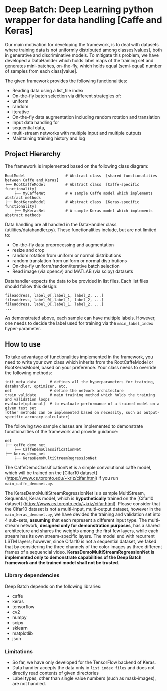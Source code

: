 # Deep Batch: Deep Learning python wrapper for data handling [Caffe and Keras]

Our main motivation for developing the framework, is to deal with datasets where training data is not uniformly distributed among classes[values], both in generative and discriminative models. To mitigate this problem, we have developed a DataHanlder which holds label maps of the training set and generates mini-batches, on-the-fly, which holds equal (semi-equal) number of samples from each class[value].

The given framework provides the following functionalities:
- Reading data using a list_file index
- On-the-fly batch selection via different strategies of:
 - uniform
 - random
 - iterative
- On-the-fly data augmentation including random rotation and translation
- Input data handling for
 - sequential data,
 - multi-stream networks with multiple input and multiple outputs
- Maintaining training history and log

## Project Hierarchy
The framework is implemented based on the following class diagram:

    RootModel                  # Abstract class  [shared functionalities between Caffe and Keras]
    ├── RootCaffeModel         # Abstract class  [Caffe-specific functionality]
        ├── MyCaffeNet         # A sample Caffe model which implements abstract methods
    ├── RootKerasModel         # Abstract class  [Keras-specific functionality]
        ├── MyKerasNet         # A sample Keras model which implements abstract methods

Data handling are all handled in the DataHandler class (utilities/datahandler.py). These functionalities include, but are not limited to:
- On-the-fly data preprocessing and augmentation
 - resize and crop
 - random rotation from uniform or normal distributions
 - random translation from uniform or normal distributions
- On-the-fly uniform/random/iterative batch selection
- Read image (via opencv) and MATLAB (via scipy) datasets 

Datahandler expects the data to be provided in list files. Each list files should follow this design:
    
    fileaddress, label_0[,label_1, label_2, ...]
    fileaddress, label_0[,label_1, label_2, ...]
    fileaddress, label_0[,label_1, label_2, ...]
    ...
As demonstrated above, each sample can have multiple labels. However, one needs to decide the label used for training via the `main_label_index` hyper-parameter.

## How to use
To take advantage of functionalities implemented in the framework, you need to write your own class which inherits from the RootCaffeModel or RootKerasModel, based on your preference. Your class needs to override the following methods:
    
    init_meta_data      # defines all the hyperparameters for training, datahandler, optimizer, etc.
    net                 # define the network architecture
    train_validate      # main training method which holds the training and validation loops
    evaluate[optional]  # to evaluate performance of a trained model on a given test set 
    [Other methods can be implemented based on necessity, such as output-specific accuracy calculator]

The following two sample classes are implemented to demonstrate functionalities of the framework and provide guidance:
    
    net
    ├── caffe_demo_net
        ├── CaffeDemoClassificationNet
    ├── keras_demo_net
        ├── KerasDemoMultiStreamRegressionNet
        
The CaffeDemoClassificationNet is a simple convolutional caffe model, which will be trained on the [Cifar10 dataset] (https://www.cs.toronto.edu/~kriz/cifar.html) if you run `main_caffe_demonet.py`.

The KerasDemoMultiStreamRegressionNet is a sample MultiStream, Sequential, Keras model, which is **hypothetically** trained on the [Cifar10 dataset] (https://www.cs.toronto.edu/~kriz/cifar.html). Please consider that the Cifar10 dataset is not a multi-input, multi-output dataset, however in the `main_keras_demonet.py`, we have devided the training and validation set into 4 sub-sets, **assuming** that each represent a different input type. The multi-stream network, **designed only for demonstration purposes**, has a shared architecture and shares the weights among the first few layers, while each stream has its own stream-specific layers. The model end with recurrent LSTM layers; however, since Cifar10 is not a sequential dataset, we faked that by considering the three channels of the color images as three different frames of a sequencial video. **KerasDemoMultiStreamRegressionNet is implemented only to demonstrate capabilities of the Deep Batch framework and the trained model shall not be trusted**.

### Library dependencies
Deep Batch depends on the following libraries:
- caffe
- keras
- tensorflow
- cv2
- numpy
- scipy
- sklearn
- matplotlib
- json

### Limitations
- So far, we have only developed for the TensorFlow backend of Keras.
- Data handler accepts the data only in `list index files` and does not directly read contents of given directories
- Label types, other than single value numbers (such as mask-images), are not handled.
